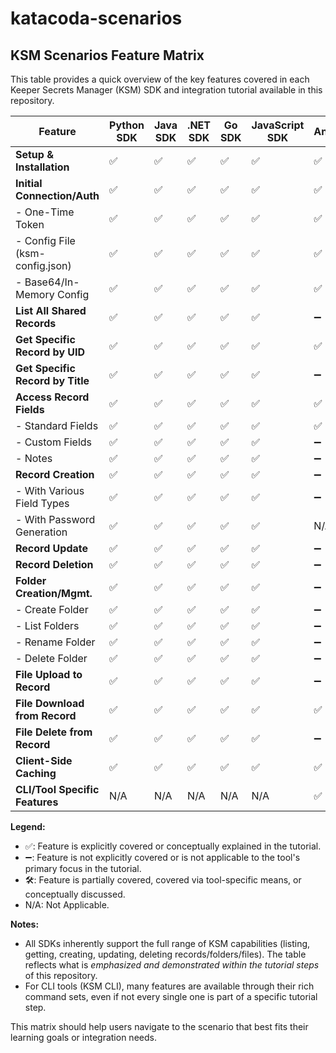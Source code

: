 # katacoda-scenarios

## KSM Scenarios Feature Matrix

This table provides a quick overview of the key features covered in each Keeper Secrets Manager (KSM) SDK and integration tutorial available in this repository.

| Feature                        | Python SDK | Java SDK | .NET SDK | Go SDK   | JavaScript SDK | Ansible | KSM CLI | Terraform | HashiCorp Vault |
|--------------------------------|------------|----------|----------|----------|----------------|---------|---------|-----------|-----------------|
| **Setup & Installation**       | ✅         | ✅       | ✅       | ✅       | ✅             | ✅      | ✅      | ✅        | ✅              |
| **Initial Connection/Auth**    | ✅         | ✅       | ✅       | ✅       | ✅             | ✅      | ✅      | ✅        | ✅              |
|  - One-Time Token              | ✅         | ✅       | ✅       | ✅       | ✅             | ✅      | ✅      | ➖        | ➖              |
|  - Config File (ksm-config.json)| ✅         | ✅       | ✅       | ✅       | ✅             | ✅      | ✅      | ✅        | ➖              |
|  - Base64/In-Memory Config     | ✅         | ✅       | ✅       | ✅       | ✅             | ✅      | ✅      | ✅        | ✅              |
| **List All Shared Records**    | ✅         | ✅       | ✅       | ✅       | ✅             | ➖      | ✅      | ➖        | ✅              |
| **Get Specific Record by UID** | ✅         | ✅       | ✅       | ✅       | ✅             | ✅      | ✅      | ✅        | ✅              |
| **Get Specific Record by Title**| ✅         | ✅       | ✅       | ✅       | ✅             | ➖      | 🛠️      | ➖        | ➖              |
| **Access Record Fields**       | ✅         | ✅       | ✅       | ✅       | ✅             | ✅      | ✅      | ✅        | ✅              |
|  - Standard Fields             | ✅         | ✅       | ✅       | ✅       | ✅             | ✅      | ✅      | ✅        | ✅              |
|  - Custom Fields               | ✅         | ✅       | ✅       | ✅       | ✅             | ➖      | ✅      | ✅        | ✅              |
|  - Notes                       | ✅         | ✅       | ✅       | ✅       | ✅             | ➖      | ➖      | ✅        | ✅              |
| **Record Creation**            | ✅         | ✅       | ✅       | ✅       | ✅             | ➖      | ➖      | ✅        | ✅              |
|  - With Various Field Types    | ✅         | ✅       | ✅       | ✅       | ✅             | ➖      | ➖      | ✅        | ✅              |
|  - With Password Generation    | ✅         | ✅       | ✅       | ✅       | ✅             | N/A     | N/A     | 🛠️        | ➖              |
| **Record Update**              | ✅         | ✅       | ✅       | ✅       | ✅             | ➖      | ✅      | ✅        | ✅              |
| **Record Deletion**            | ✅         | ✅       | ✅       | ✅       | ✅             | ➖      | ➖      | ✅        | ✅              |
| **Folder Creation/Mgmt.**      | ✅         | ✅       | ✅       | ✅       | ✅             | ➖      | ➖      | ✅        | ➖              |
|  - Create Folder               | ✅         | ✅       | ✅       | ✅       | ✅             | ➖      | ➖      | ✅        | ➖              |
|  - List Folders                | ✅         | ✅       | ✅       | ✅       | ✅             | ➖      | ➖      | ✅        | ➖              |
|  - Rename Folder               | ✅         | ✅       | ✅       | ✅       | ✅             | ➖      | ➖      | ✅        | ➖              |
|  - Delete Folder               | ✅         | ✅       | ✅       | ✅       | ✅             | ➖      | ➖      | ✅        | ➖              |
| **File Upload to Record**      | ✅         | ✅       | ✅       | ✅       | ✅             | ➖      | ✅      | ✅        | ➖              |
| **File Download from Record**  | ✅         | ✅       | ✅       | ✅       | ✅             | ✅      | ✅      | ✅        | ➖              |
| **File Delete from Record**    | ✅         | ✅       | ✅       | ✅       | ✅             | ➖      | ➖      | ✅        | ➖              |
| **Client-Side Caching**        | ✅         | ✅       | ✅       | ✅       | ✅             | ✅      | ➖      | ➖        | ➖              |
| **CLI/Tool Specific Features** | N/A        | N/A      | N/A      | N/A      | N/A            | ✅      | ✅      | N/A       | ✅              |

**Legend:**
- ✅: Feature is explicitly covered or conceptually explained in the tutorial.
- ➖: Feature is not explicitly covered or is not applicable to the tool's primary focus in the tutorial.
- 🛠️: Feature is partially covered, covered via tool-specific means, or conceptually discussed.
- N/A: Not Applicable.

**Notes:**
- All SDKs inherently support the full range of KSM capabilities (listing, getting, creating, updating, deleting records/folders/files). The table reflects what is *emphasized and demonstrated within the tutorial steps* of this repository.
- For CLI tools (KSM CLI), many features are available through their rich command sets, even if not every single one is part of a specific tutorial step.

This matrix should help users navigate to the scenario that best fits their learning goals or integration needs.